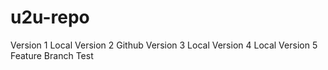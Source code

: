 # u2u-repo
Version 1 Local 
Version 2 Github
Version 3 Local
Version 4 Local
Version 5 Feature Branch 
Test 